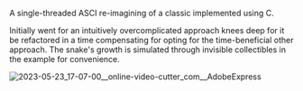 
A single-threaded ASCI re-imagining of a classic implemented using C.

Initially went for an intuitively overcomplicated approach knees deep for it be refactored in a time compensating for opting for the time-beneficial other approach.
The snake's growth is simulated through invisible collectibles in the example for convenience.


![2023-05-23_17-07-00__online-video-cutter_com__AdobeExpress](https://github.com/DeftArtisan/CLI---Csnake/assets/81402620/ea46f744-3ce4-4f7e-a1ad-85f783012940)
